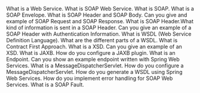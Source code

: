 What is a Web Service.
What is SOAP Web Service.
What is SOAP.
What is a SOAP Envelope.
What is SOAP Header and SOAP Body.
Can you give and example of SOAP Request and SOAP Response.
What is SOAP Header.What kind of information is sent in a SOAP Header.
Can you give an example of a SOAP Header with Authentication Information.
What is WSDL (Web Service Definition Language).
What are the different parts of a WSDL.
What is Contract First Approach.
What is a XSD.
Can you give an example of an XSD.
What is JAXB.
How do you configure a JAXB plugin.
What is an Endpoint.
Can you show an example endpoint written with Spring Web Services.
What is a MessageDispatcherServlet.
How do you configure a MessageDispatcherServlet.
How do you generate a WSDL using Spring Web Services.
How do you implement error handling for SOAP Web Services.
What is a SOAP Fault.